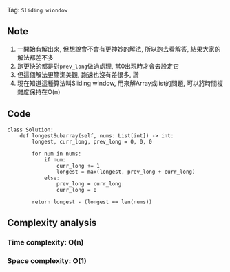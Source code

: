 Tag: `Sliding wiondow` 
## Note
1. 一開始有解出來, 但想說會不會有更神妙的解法, 所以跑去看解答, 結果大家的解法都差不多
2. 跑更快的都是對`prev_long`做過處理, 當0出現時才會去設定它
3. 但這個解法更簡潔美觀, 跑速也沒有差很多, 讚
4. 現在知道這種算法叫Sliding window, 用來解Array或list的問題, 可以將時間複雜度保持在O(n)

## Code
    class Solution:
        def longestSubarray(self, nums: List[int]) -> int:
            longest, curr_long, prev_long = 0, 0, 0
    
            for num in nums:
                if num:
                    curr_long += 1
                    longest = max(longest, prev_long + curr_long)
                else:
                    prev_long = curr_long
                    curr_long = 0
            
            return longest - (longest == len(nums))

## Complexity analysis
### Time complexity: O(n)
### Space complexity: O(1)

